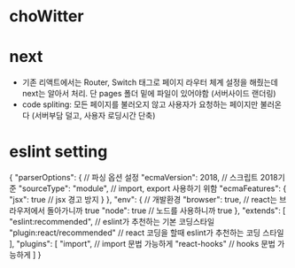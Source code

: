 # choWitter

# next
 - 기존 리액트에서는 Router, Switch 태그로 페이지 라우터 체계 설정을 해줬는데 next는 알아서 처리. 단 pages 폴더 밑에 파일이 있어야함 (서버사이드 랜더링)
 - code spliting: 모든 페이지를 불러오지 않고 사용자가 요청하는 페이지만 불러온다 (서버부담 덜고, 사용자 로딩시간 단축)

# eslint setting
{
    "parserOptions": { // 파싱 옵션 설정
        "ecmaVersion": 2018, // 스크립트 2018기준
        "sourceType": "module", // import, export 사용하기 위함
        "ecmaFeatures": {
            "jsx": true // jsx 경고 방지
        }
    },
    "env": { // 개발환경
        "browser": true, // react는 브라우저에서 돌아가니까 true
        "node": true // 노드를 사용하니까 true
    },
    "extends": [
        "eslint:recommended", // eslint가 추천하는 기본 코딩스타일
        "plugin:react/recommended" // react 코딩을 할때 eslint가 추천하는 코딩 스타일
    ],
    "plugins": [
        "import", // import 문법 가능하게
        "react-hooks" // hooks 문법 가능하게
    ]
}